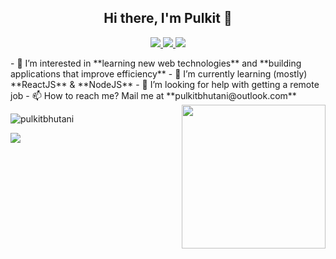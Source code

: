 
<h2 align='center'>
    Hi there, I'm Pulkit 👋
</h2>
<p align='center'>
    <a href="https://twitter.com/bhutanipulkit">
        <img src="https://img.shields.io/badge/Twitter-1DA1F2?style=for-the-badge&logo=twitter&logoColor=white" />
    </a>
    <a href="https://www.linkedin.com/in/pulkitbhutani/">
        <img src="https://img.shields.io/badge/linkedin-%230077B5.svg?&style=for-the-badge&logo=linkedin&logoColor=white" />
    </a>
    <a href="https://www.twitch.tv/javascriptwithpulkit/">
        <img src="https://img.shields.io/badge/Twitch-9146FF?style=for-the-badge&logo=twitch&logoColor=white" />
    </a>
</p>
- 👀 I’m interested in **learning new web technologies** and **building applications that improve efficiency**
- 🌱 I’m currently learning (mostly) **ReactJS** & **NodeJS**
- 🤔  I’m looking for help with getting a remote job
- 📫 How to reach me? Mail me at **pulkitbhutani@outlook.com**
<img align='right' src="https://media.giphy.com/media/M9gbBd9nbDrOTu1Mqx/giphy.gif" width="230">
<p align="left"> <img src="https://github-readme-stats.vercel.app/api?username=pulkitbhutani&show_icons=true&theme=dracula" alt="pulkitbhutani" /> 
</p>
<p align="left">
    <img src="https://github-readme-stats.vercel.app/api/top-langs/?username=pulkitbhutani&theme=dracula" />
</p>

<!--
**pulkitbhutani/pulkitbhutani** is a ✨ _special_ ✨ repository because its `README.md` (this file) appears on your GitHub profile.

Here are some ideas to get you started:

- 🔭 I’m currently working on ...
- 🌱 I’m currently learning ...
- 👯 I’m looking to collaborate on ...
- 🤔 I’m looking for help with ...
- 💬 Ask me about ...
- 📫 How to reach me: ...
- 😄 Pronouns: ...
- ⚡ Fun fact: ...
-->
